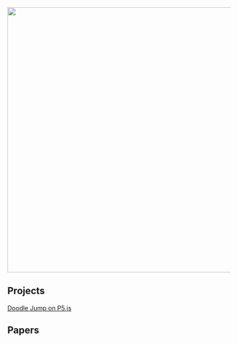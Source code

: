 <div style="text-align: center;">
      <img src="https://github.com/Henry-WK/henry-wk.github.io/assets/152219380/7f632b5e-4a1f-4f87-81b0-3378f4e2258d" height="600" width ="600">
</div>

## Projects

[Doodle Jump on P5.js](https://editor.p5js.org/hwheeler/full/dFB3w8vy3)

## Papers
